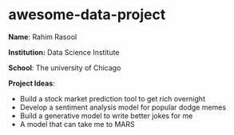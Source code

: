 # awesome-data-project

**Name**: Rahim Rasool

**Institution:** Data Science Institute

**School**: The university of Chicago

**Project Ideas**:
- Build a stock market prediction tool to get rich overnight
- Develop a sentiment analysis model for popular dodge memes
- Build a generative model to write better jokes for me
- A model that can take me to MARS
